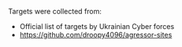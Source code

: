 Targets were collected from:
- Official list of targets by Ukrainian Cyber forces
- https://github.com/droopy4096/agressor-sites
